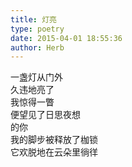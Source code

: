 ```yaml
---  
title: 灯亮  
type: poetry  
date: 2015-04-01 18:55:36  
author: Herb    
---  
```

一盏灯从门外  
久违地亮了  
我惊得一瞥  
便望见了日思夜想  
的你  
我的脚步被释放了枷锁  
它欢脱地在云朵里徜徉